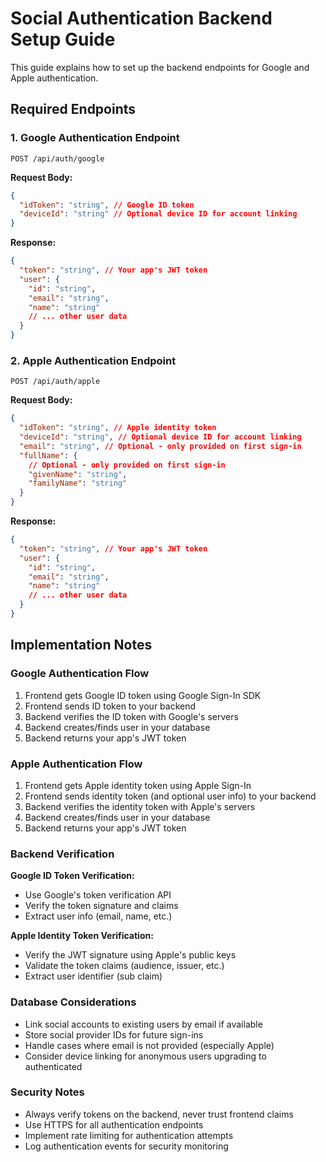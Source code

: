 # Social Authentication Backend Setup Guide

This guide explains how to set up the backend endpoints for Google and Apple authentication.

## Required Endpoints

### 1. Google Authentication Endpoint

```
POST /api/auth/google
```

**Request Body:**

```json
{
  "idToken": "string", // Google ID token
  "deviceId": "string" // Optional device ID for account linking
}
```

**Response:**

```json
{
  "token": "string", // Your app's JWT token
  "user": {
    "id": "string",
    "email": "string",
    "name": "string"
    // ... other user data
  }
}
```

### 2. Apple Authentication Endpoint

```
POST /api/auth/apple
```

**Request Body:**

```json
{
  "idToken": "string", // Apple identity token
  "deviceId": "string", // Optional device ID for account linking
  "email": "string", // Optional - only provided on first sign-in
  "fullName": {
    // Optional - only provided on first sign-in
    "givenName": "string",
    "familyName": "string"
  }
}
```

**Response:**

```json
{
  "token": "string", // Your app's JWT token
  "user": {
    "id": "string",
    "email": "string",
    "name": "string"
    // ... other user data
  }
}
```

## Implementation Notes

### Google Authentication Flow

1. Frontend gets Google ID token using Google Sign-In SDK
2. Frontend sends ID token to your backend
3. Backend verifies the ID token with Google's servers
4. Backend creates/finds user in your database
5. Backend returns your app's JWT token

### Apple Authentication Flow

1. Frontend gets Apple identity token using Apple Sign-In
2. Frontend sends identity token (and optional user info) to your backend
3. Backend verifies the identity token with Apple's servers
4. Backend creates/finds user in your database
5. Backend returns your app's JWT token

### Backend Verification

**Google ID Token Verification:**

- Use Google's token verification API
- Verify the token signature and claims
- Extract user info (email, name, etc.)

**Apple Identity Token Verification:**

- Verify the JWT signature using Apple's public keys
- Validate the token claims (audience, issuer, etc.)
- Extract user identifier (sub claim)

### Database Considerations

- Link social accounts to existing users by email if available
- Store social provider IDs for future sign-ins
- Handle cases where email is not provided (especially Apple)
- Consider device linking for anonymous users upgrading to authenticated

### Security Notes

- Always verify tokens on the backend, never trust frontend claims
- Use HTTPS for all authentication endpoints
- Implement rate limiting for authentication attempts
- Log authentication events for security monitoring
